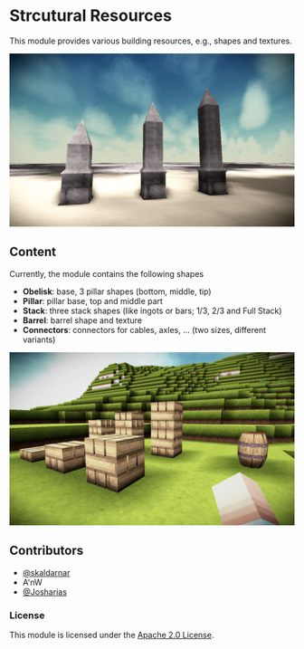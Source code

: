 # Strcutural Resources

This module provides various building resources, e.g., shapes and textures.

![image1](https://github.com/MetaTerasology/StructuralResources/raw/master/images/Terasology-2014-04-04-obelisks.jpg "Examples for obelisk shapes.")

## Content
Currently, the module contains the following shapes

* **Obelisk**: base, 3 pillar shapes (bottom, middle, tip)
* **Pillar**: pillar base, top and middle part
* **Stack**: three stack shapes (like ingots or bars; 1/3, 2/3 and Full Stack)
* **Barrel**: barrel shape and texture
* **Connectors**: connectors for cables, axles, ... (two sizes, different variants)

![image2](https://github.com/MetaTerasology/StructuralResources/raw/master/images/Terasology-140428172032-1152x700.jpg "Stacks and barrel shape.")

## Contributors
* [@skaldarnar](https://github.com/skaldarnar)
* A'nW
* [@Josharias](https://github.com/Josharias)

### License

This module is licensed under the [Apache 2.0 License](http://www.apache.org/licenses/LICENSE-2.0.html).
